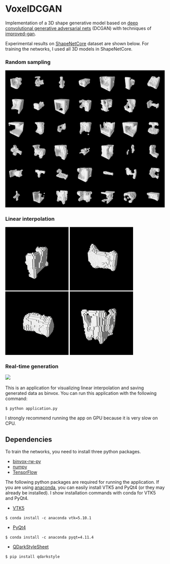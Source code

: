 # VoxelDCGAN

Implementation of a 3D shape generative model based on <a href="https://arxiv.org/abs/1511.06434">deep convolutional generative adversarial nets</a> (DCGAN) with techniques of <a href="https://github.com/openai/improved-gan">improved-gan</a>.

Experimental results on <a href="http://shapenet.cs.stanford.edu/">ShapeNetCore</a> dataset are shown below. For training the networks, I used all 3D models in ShapeNetCore.

### Random sampling

<img src="img/rs-1.png" width="700">

### Linear interpolation

<img src="img/li-1.gif" width="200">
<img src="img/li-2.gif" width="200">
<img src="img/li-3.gif" width="200">
<img src="img/li-4.gif" width="200">

### Real-time generation

<img src="img/li-5.gif" width="400">

This is an application for visualizing linear interpolation and saving generated data as binvox. You can run this application with the following command:
```
$ python application.py
```

I strongly recommend running the app on GPU because it is very slow on CPU.

## Dependencies

To train the networks, you need to install three python packages.

* [binvox-rw-py](https://github.com/dimatura/binvox-rw-py)
* [numpy](https://github.com/numpy/numpy)
* [TensorFlow](https://github.com/tensorflow/tensorflow)

The following python packages are required for running the application. If you are using [anaconda](https://www.continuum.io/), you can easily install VTK5 and PyQt4 (or they may already be installed). I show installation commands with conda for VTK5 and PyQt4.

* [VTK5](http://www.vtk.org/)
```
$ conda install -c anaconda vtk=5.10.1
```
* [PyQt4](https://www.riverbankcomputing.com/software/pyqt/intro)
```
$ conda install -c anaconda pyqt=4.11.4
```
* [QDarkStyleSheet](https://github.com/ColinDuquesnoy/QDarkStyleSheet)
```
$ pip install qdarkstyle
```
